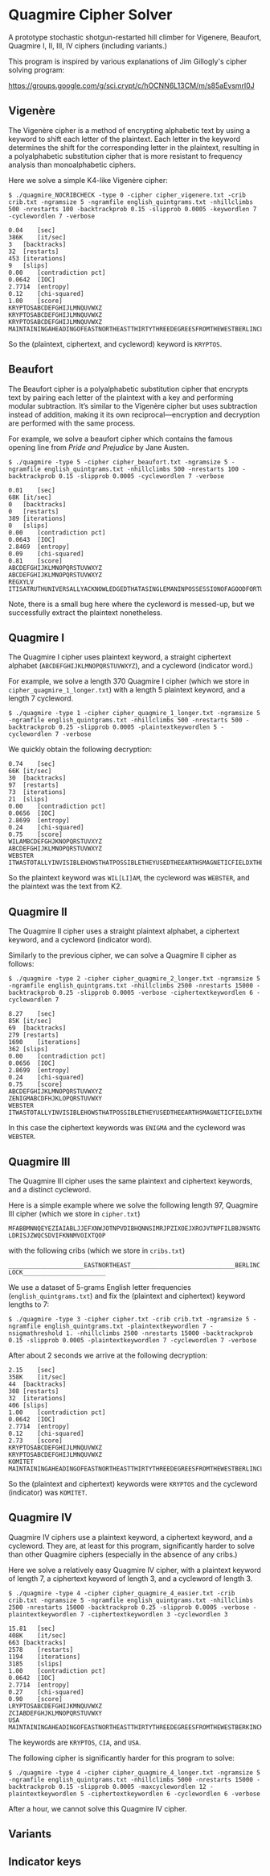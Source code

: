 # Quagmire Cipher Solver
A prototype stochastic shotgun-restarted hill climber for Vigenere, Beaufort, Quagmire I, II, III, IV ciphers (including variants.) 

This program is inspired by various explanations of Jim Gillogly's cipher solving program: 

https://groups.google.com/g/sci.crypt/c/hOCNN6L13CM/m/s85aEvsmrl0J

## Vigenère
The Vigenère cipher is a method of encrypting alphabetic text by using a keyword to shift each letter of the plaintext. Each letter in the keyword determines the shift for the corresponding letter in the plaintext, resulting in a polyalphabetic substitution cipher that is more resistant to frequency analysis than monoalphabetic ciphers.

Here we solve a simple K4-like Vigenère cipher:

```$ ./quagmire_NOCRIBCHECK -type 0 -cipher cipher_vigenere.txt -crib crib.txt -ngramsize 5 -ngramfile english_quintgrams.txt -nhillclimbs 500 -nrestarts 100 -backtrackprob 0.15 -slipprob 0.0005 -keywordlen 7 -cyclewordlen 7 -verbose```

```
0.04	[sec]
386K	[it/sec]
3	[backtracks]
32	[restarts]
453	[iterations]
9	[slips]
0.00	[contradiction pct]
0.0642	[IOC]
2.7714	[entropy]
0.12	[chi-squared]
1.00	[score]
KRYPTOSABCDEFGHIJLMNQUVWXZ
KRYPTOSABCDEFGHIJLMNQUVWXZ
KRYPTOSABCDEFGHIJLMNQUVWXZ
MAINTAININGAHEADINGOFEASTNORTHEASTTHIRTYTHREEDEGREESFROMTHEWESTBERLINCLOCKYOUWILLSEEFURTHERINFORM
```

So the (plaintext, ciphertext, and cycleword) keyword is `KRYPTOS`. 

## Beaufort
The Beaufort cipher is a polyalphabetic substitution cipher that encrypts text by pairing each letter of the plaintext with a key and performing modular subtraction. It’s similar to the Vigenère cipher but uses subtraction instead of addition, making it its own reciprocal—encryption and decryption are performed with the same process.

For example, we solve a beaufort cipher which contains the famous opening line from _Pride and Prejudice_ by Jane Austen.

```$ ./quagmire -type 5 -cipher cipher_beaufort.txt -ngramsize 5 -ngramfile english_quintgrams.txt -nhillclimbs 500 -nrestarts 100 -backtrackprob 0.15 -slipprob 0.0005 -cyclewordlen 7 -verbose```

```
0.01	[sec]
68K	[it/sec]
0	[backtracks]
0	[restarts]
389	[iterations]
0	[slips]
0.00	[contradiction pct]
0.0643	[IOC]
2.8469	[entropy]
0.09	[chi-squared]
0.81	[score]
ABCDEFGHIJKLMNOPQRSTUVWXYZ
ABCDEFGHIJKLMNOPQRSTUVWXYZ
REGXYLV
ITISATRUTHUNIVERSALLYACKNOWLEDGEDTHATASINGLEMANINPOSSESSIONOFAGOODFORTUNEMUSTBEINWANTOFAWIFEHOWEVERLITTLEKNOWNTHEFEELINGSORVIEWSOFSUCHAMANMAYBEONHISFIRSTENTERINGANEIGHBOURHOODTHISTRUTHISSOWELLFIXEDINTHEMINDSOFTHESURROUNDINGFAMILIESTHATHEISCONSIDEREDTHERIGHTFULPROPERTYOFSOMEONEOROTHEROFTHEIRDAUGHTERS
```

Note, there is a small bug here where the cycleword is messed-up, but we successfully extract the plaintext nonetheless.  

## Quagmire I
The Quagmire I cipher uses plaintext keyword, a straight ciphertext alphabet (`ABCDEFGHIJKLMNOPQRSTUVWXYZ`), and a cycleword (indicator word.) 

For example, we solve a length 370 Quagmire I cipher (which we store in `cipher_quagmire_1_longer.txt`) with a length 5 plaintext keyword, and a length 7 cycleword.

```$ ./quagmire -type 1 -cipher cipher_quagmire_1_longer.txt -ngramsize 5 -ngramfile english_quintgrams.txt -nhillclimbs 500 -nrestarts 500 -backtrackprob 0.25 -slipprob 0.0005 -plaintextkeywordlen 5 -cyclewordlen 7 -verbose```

We quickly obtain the following decryption: 

```
0.74	[sec]
66K	[it/sec]
30	[backtracks]
97	[restarts]
73	[iterations]
21	[slips]
0.00	[contradiction pct]
0.0656	[IOC]
2.8699	[entropy]
0.24	[chi-squared]
0.75	[score]
WILAMBCDEFGHJKNOPQRSTUVXYZ
ABCDEFGHIJKLMNOPQRSTUVWXYZ
WEBSTER
ITWASTOTALLYINVISIBLEHOWSTHATPOSSIBLETHEYUSEDTHEEARTHSMAGNETICFIELDXTHEINFORMATIONWASGATHEREDANDTRANSMITTEDUNDERGRUUNDTOANUNKNOWNLOCATIONXDOESLANGLEYKNOWABOUTTHISTHEYSHOULDITSBURIEDOUTTHERESOMEWHEREXWHOKNOWSTHEEXACTLOCATIONONLYWWTHISWASHISLASTMESSAGEXTHIRTYEIGHTDEGREESFIFTYSEVENMINUTESSIXPOINTFIVESECONDSNORTHSEVENTYSEVENDEGREESEIGHTMINUTESFORTYFOURSECONDSWESTXLAYERTWO
```

So the plaintext keyword was `WIL[LI]AM`, the cycleword was `WEBSTER`, and the plaintext was the text from K2. 

## Quagmire II
The Quagmire II cipher uses a straight plaintext alphabet, a ciphertext keyword, and a cycleword (indicator word). 

Similarly to the previous cipher, we can solve a Quagmire II cipher as follows:

```$ ./quagmire -type 2 -cipher cipher_quagmire_2_longer.txt -ngramsize 5 -ngramfile english_quintgrams.txt -nhillclimbs 2500 -nrestarts 15000 -backtrackprob 0.25 -slipprob 0.0005 -verbose -ciphertextkeywordlen 6 -cyclewordlen 7```

```
8.27	[sec]
85K	[it/sec]
69	[backtracks]
279	[restarts]
1690	[iterations]
362	[slips]
0.00	[contradiction pct]
0.0656	[IOC]
2.8699	[entropy]
0.24	[chi-squared]
0.75	[score]
ABCDEFGHIJKLMNOPQRSTUVWXYZ
ZENIGMABCDFHJKLOPQRSTUVWXY
WEBSTER
ITWASTOTALLYINVISIBLEHOWSTHATPOSSIBLETHEYUSEDTHEEARTHSMAGNETICFIELDXTHEINFORMATIONWASGATHEREDANDTRANSMITTEDUNDERGRUUNDTOANUNKNOWNLOCATIONXDOESLANGLEYKNOWABOUTTHISTHEYSHOULDITSBURIEDOUTTHERESOMEWHEREXWHOKNOWSTHEEXACTLOCATIONONLYWWTHISWASHISLASTMESSAGEXTHIRTYEIGHTDEGREESFIFTYSEVENMINUTESSIXPOINTFIVESECONDSNORTHSEVENTYSEVENDEGREESEIGHTMINUTESFORTYFOURSECONDSWESTXLAYERTWO
```

In this case the ciphertext keywords was `ENIGMA` and the cycleword was `WEBSTER`. 

## Quagmire III
The Quagmire III cipher uses the same plaintext and ciphertext keywords, and a distinct cycleword. 

Here is a simple example where we solve the following length 97, Quagmire III cipher (which we store in `cipher.txt`)

```MFABBMNNQEYEZIAIABLJJEFXNWJOTNPVDIBHQNNSIMRJPZIXOEJXROJVTNPFILBBJNSNTGLDRISJZWQCSDVIFKNNMVOIXTQOP```

with the following cribs (which we store in `cribs.txt`)

```_____________________EASTNORTHEAST_____________________________BERLINCLOCK_______________________```

We use a dataset of 5-grams English letter frequencies (`english_quintgrams.txt`) and fix the (plaintext and ciphertext) keyword lengths to 7:

```$ ./quagmire -type 3 -cipher cipher.txt -crib crib.txt -ngramsize 5 -ngramfile english_quintgrams.txt -plaintextkeywordlen 7 -nsigmathreshold 1. -nhillclimbs 2500 -nrestarts 15000 -backtrackprob 0.15 -slipprob 0.0005 -plaintextkeywordlen 7 -cyclewordlen 7 -verbose```

After about 2 seconds we arrive at the following decryption: 

```
2.15	[sec]
358K	[it/sec]
44	[backtracks]
308	[restarts]
32	[iterations]
406	[slips]
1.00	[contradiction pct]
0.0642	[IOC]
2.7714	[entropy]
0.12	[chi-squared]
2.73	[score]
KRYPTOSABCDEFGHIJLMNQUVWXZ
KRYPTOSABCDEFGHIJLMNQUVWXZ
KOMITET
MAINTAININGAHEADINGOFEASTNORTHEASTTHIRTYTHREEDEGREESFROMTHEWESTBERLINCLOCKYOUWILLSEEFURTHERINFORM
```

So the (plaintext and ciphertext) keywords were `KRYPTOS` and the cycleword (indicator) was `KOMITET`. 

## Quagmire IV

Quagmire IV ciphers use a plaintext keyword, a ciphertext keyword, and a cycleword. They are, at least for this program, significantly harder to solve than other Quagmire ciphers (especially in the absence of any cribs.)

Here we solve a relatively easy Quagmire IV cipher, with a plaintext keyword of length 7, a ciphertext keyword of length 3, and a cycleword of length 3. 

```$ ./quagmire -type 4 -cipher cipher_quagmire_4_easier.txt -crib crib.txt -ngramsize 5 -ngramfile english_quintgrams.txt -nhillclimbs 2500 -nrestarts 15000 -backtrackprob 0.25 -slipprob 0.0005 -verbose -plaintextkeywordlen 7 -ciphertextkeywordlen 3 -cyclewordlen 3```

```
15.81	[sec]
408K	[it/sec]
663	[backtracks]
2578	[restarts]
1194	[iterations]
3185	[slips]
1.00	[contradiction pct]
0.0642	[IOC]
2.7714	[entropy]
0.27	[chi-squared]
0.90	[score]
LRYPTOSABCDEFGHIJKMNQUVWXZ
ZCIABDEFGHJKLMNOPQRSTUVWXY
USA
MAINTAININGAHEADINGOFEASTNORTHEASTTHIRTYTHREEDEGREESFROMTHEWESTBERKINCKOCLYOUWIKKSEEFURTHERINFORM
```

The keywords are `KRYPTOS`, `CIA`, and `USA`. 

The following cipher is significantly harder for this program to solve: 

```$ ./quagmire -type 4 -cipher cipher_quagmire_4_longer.txt -ngramsize 5 -ngramfile english_quintgrams.txt -nhillclimbs 5000 -nrestarts 15000 -backtrackprob 0.15 -slipprob 0.0005 -maxcyclewordlen 12 -plaintextkeywordlen 5 -ciphertextkeywordlen 6 -cyclewordlen 6 -verbose```

After a hour, we cannot solve this Quagmire IV cipher. 

## Variants

## Indicator keys

